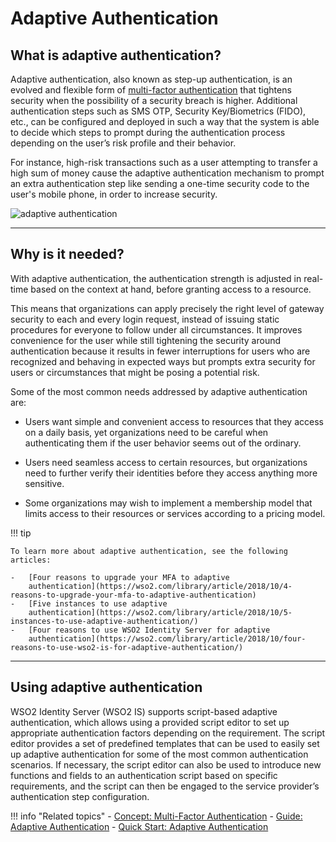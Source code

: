 # Adaptive Authentication

## What is adaptive authentication?

Adaptive authentication, also known as step-up authentication, is an evolved and flexible form of [multi-factor authentication]({{base_path}}/multi-factor-authentication) that tightens security when the possibility of a security breach is higher. Additional authentication steps such as SMS OTP, Security Key/Biometrics (FIDO), etc., can be configured and deployed in such a way that the system is able to decide which steps to prompt during the authentication process depending on the user’s risk profile and their behavior.  

For instance, high-risk transactions such as a user attempting to transfer a high sum of money cause the adaptive authentication mechanism to prompt an extra authentication step like sending a one-time security code to the user's mobile phone, in order to increase security.

![adaptive authentication]({{base_path}}/assets/img/concepts/adaptive-authentication.png)

---

## Why is it needed?

With adaptive authentication, the authentication strength is adjusted in real-time based on the context at hand, before granting access to a resource. 

This means that organizations can apply precisely the right level of gateway security to each and every login request, instead of issuing static procedures for everyone to follow under all circumstances. It improves convenience for the user while still tightening the security around authentication because it results in fewer interruptions for users who are recognized and behaving in expected ways but prompts extra security for users or circumstances that might be posing a potential risk. 

Some of the most common needs addressed by adaptive authentication are:

- Users want simple and convenient access to resources that they access on a daily basis, yet organizations need to be careful when authenticating them if the user behavior seems out of the ordinary. 

- Users need seamless access to certain resources, but organizations need to further verify their identities before they access anything more sensitive. 

- Some organizations may wish to implement a membership model that limits access to their resources or services according to a pricing model. 


!!! tip
    
    To learn more about adaptive authentication, see the following articles:
    
    -   [Four reasons to upgrade your MFA to adaptive
        authentication](https://wso2.com/library/article/2018/10/4-reasons-to-upgrade-your-mfa-to-adaptive-authentication)
    -   [Five instances to use adaptive
        authentication](https://wso2.com/library/article/2018/10/5-instances-to-use-adaptive-authentication/)
    -   [Four reasons to use WSO2 Identity Server for adaptive
        authentication](https://wso2.com/library/article/2018/10/four-reasons-to-use-wso2-is-for-adaptive-authentication/)

---

## Using adaptive authentication

WSO2 Identity Server (WSO2 IS) supports script-based adaptive authentication, which allows using a provided script editor to set up appropriate authentication factors depending on the requirement. The script editor provides a set of predefined templates that can be used to easily set up adaptive authentication for some of the most common authentication scenarios. If necessary, the script editor can also be used to introduce new functions and fields to an authentication script based on specific requirements, and the script can then be engaged to the service provider’s authentication step configuration.

!!! info "Related topics"
    - [Concept: Multi-Factor Authentication]({{base_path}}/multi-factor-authentication)
    - [Guide: Adaptive Authentication]({{base_path}}/guides/adaptive-auth/configure-adaptive-auth)
    - [Quick Start: Adaptive Authentication]({{base_path}}/quick-starts/adaptive-auth-overview)



